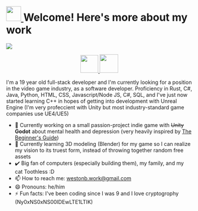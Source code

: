 
<!--
**westonbattles/westonbattles** is a ✨ _special_ ✨ repository because its `README.md` (this file) appears on your GitHub profile.
-->
<h1><a href="https://takeb1nzyto.space/" target="_blank"> <img src="https://i.imgur.com/IGvB9zy.png" height = "40"> </a> Welcome! Here's more about my work</h1>
 

<img src="https://i.imgur.com/eLm3dJV.jpg">

<p align="center">
  <a href="https://twitter.com/westonbattles" target="_blank">
    <img src="https://assets.stickpng.com/images/580b57fcd9996e24bc43c53e.png"
       width="48"
       height="48">
  </a>
 
  <a href="https://www.linkedin.com/in/weston-battles-131373219/" target="_blank">
    <img src="https://markinickerson.com/wp-content/uploads/2020/03/linkedin-icon.png"
         width="50"
         height="50">
  </a>
   
</p>


I'm a 19 year old full-stack developer and I'm currently looking for a position in the video game industry, as a software developer. Proficiency in Rust, C#, Java, Python, HTML, CSS, Javascript/Node JS, C#, SQL, and I've just now started learning C++ in hopes of getting into development with Unreal Engine (I'm very profeccient with Unity but most industry-standard game companies use UE4/UE5)

- 🏫 Currently working on a small passion-project indie game with <s>Unity</s> **Godot** about mental health and depression (very heavily inspired by [The Beginner's Guide](https://store.steampowered.com/app/303210/The_Beginners_Guide))
- 👀 Currently learning 3D modeling (Blender) for my game so I can realize my vision to its truest form, instead of throwing together random free assets
- ✔️ Big fan of computers (especially building them), my family, and my cat Toothless :D
- 📫 How to reach me: westonb.work@gmail.com
- 😄 Pronouns: he/him
- ⚡ Fun facts: I've been coding since I was 9 and I love cryptogrophy (Ny0xNS0xNS00IDEwLTE1LTIK)


